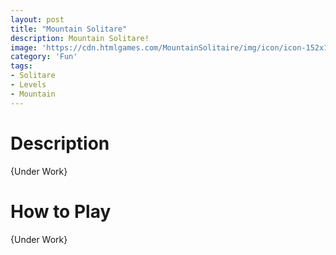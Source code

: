 ```yaml
---
layout: post
title: "Mountain Solitare"
description: Mountain Solitare!
image: 'https://cdn.htmlgames.com/MountainSolitaire/img/icon/icon-152x152.png'
category: 'Fun'
tags:
- Solitare
- Levels
- Mountain
---
```



<div>
<script src="https://cdn.htmlgames.com/embed.js?game=MountainSolitaire&amp;width=800&amp;height=480&amp;bgcolor=white"></script>
</div>


# Description

{Under Work}

# How to Play

{Under Work}

